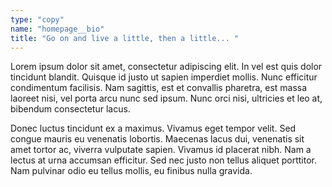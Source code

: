 ```yaml
---
type: "copy"
name: "homepage__bio"
title: "Go on and live a little, then a little... "
---
```


Lorem ipsum dolor sit amet, consectetur adipiscing elit. In vel est quis dolor tincidunt blandit. Quisque id justo ut sapien imperdiet mollis. Nunc efficitur condimentum facilisis. Nam sagittis, est et convallis pharetra, est massa laoreet nisi, vel porta arcu nunc sed ipsum. Nunc orci nisi, ultricies et leo at, bibendum consectetur lacus.

Donec luctus tincidunt ex a maximus. Vivamus eget tempor velit. Sed congue mauris eu venenatis lobortis. Maecenas lacus dui, venenatis sit amet tortor ac, viverra vulputate sapien. Vivamus id placerat nibh. Nam a lectus at urna accumsan efficitur. Sed nec justo non tellus aliquet porttitor. Nam pulvinar odio eu tellus mollis, eu finibus nulla gravida.
